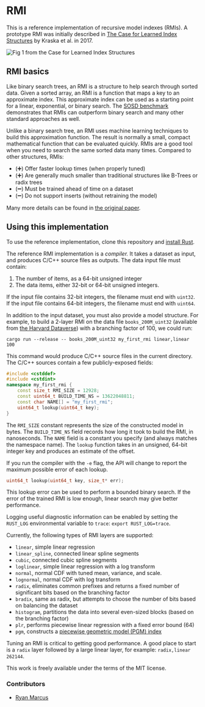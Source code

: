 # RMI

This is a reference implementation of recursive model indexes (RMIs). A prototype RMI was initially described in [The Case for Learned Index Structures](https://arxiv.org/abs/1712.01208) by Kraska et al. in 2017.

![Fig 1 from the Case for Learned Index Structures](http://people.csail.mit.edu/ryanmarcus/rmi.png)

## RMI basics

Like binary search trees, an RMI is a structure to help search through sorted data. Given a sorted array, an RMI is a function that maps a key to an approximate index. This approximate index can be used as a starting point for a linear, exponential, or binary search. The [SOSD benchmark](https://learned.systems/sosd) demonstrates that RMIs can outperform binary search and many other standard approaches as well.

Unlike a binary search tree, an RMI uses machine learning techniques to build this approximation function. The result is normally a small, compact mathematical function that can be evaluated quickly. RMIs are a good tool when you need to search the same sorted data many times. Compared to other structures, RMIs:

* (➕) Offer faster lookup times (when properly tuned)
* (➕) Are generally much smaller than traditional structures like B-Trees or radix trees
* (➖) Must be trained ahead of time on a dataset
* (➖) Do not support inserts (without retraining the model)

Many more details can be found in [the original paper](https://arxiv.org/abs/1712.01208).

## Using this implementation

To use the reference implementation, clone this repository and [install Rust](https://rustup.rs/).

The reference RMI implementation is a *compiler.* It takes a dataset as input, and produces C/C++ source files as outputs. The data input file must contain:

1. The number of items, as a 64-bit unsigned integer
2. The data items, either 32-bit or 64-bit unsigned integers.

If the input file contains 32-bit integers, the filename must end with `uint32`. If the input file contains 64-bit integers, the filename must end with `uint64`.

In addition to the input dataset, you must also provide a model structure. For example, to build a 2-layer RMI on the data file `books_200M_uint32` (available from [the Harvard Dataverse](https://dataverse.harvard.edu/file.xhtml?persistentId=doi:10.7910/DVN/JGVF9A/MZZUP2&version=4.0)) with a branching factor of 100, we could run:

```
cargo run --release -- books_200M_uint32 my_first_rmi linear,linear 100
```

This command would produce C/C++ source files in the current directory. The C/C++ sources contain a few publicly-exposed fields:

```C++
#include <cstddef>
#include <cstdint>
namespace my_first_rmi {
    const size_t RMI_SIZE = 12928;
    const uint64_t BUILD_TIME_NS = 13622048811;
    const char NAME[] = "my_first_rmi";
    uint64_t lookup(uint64_t key);
}

```

The `RMI_SIZE` constant represents the size of the constructed model in bytes. The `BUILD_TIME_NS` field records how long it took to build the RMI, in nanoseconds. The `NAME` field is a constant you specify (and always matches the namespace name). The `lookup` function takes in an unsigned, 64-bit integer key and produces an estimate of the offset. 

If you run the compiler with the `-e` flag, the API will change to report the maximum possible error of each lookup.

```c++
uint64_t lookup(uint64_t key, size_t* err);
```

This lookup error can be used to perform a bounded binary search. If the error of the trained RMI is low enough, linear search may give better performance.

Logging useful diagnostic information can be enabled by setting the `RUST_LOG` environmental variable to `trace`: `export RUST_LOG=trace`.

Currently, the following types of RMI layers are supported:

* `linear`, simple linear regression
* `linear_spline`, connected linear spline segments
* `cubic`, connected cubic spline segments
* `loglinear`, simple linear regression with a log transform
* `normal`, normal CDF with tuned mean, variance, and scale.
* `lognormal`, normal CDF with log transform
* `radix`, eliminates common prefixes and returns a fixed number of significant bits based on the branching factor
* `bradix`, same as radix, but attempts to choose the number of bits based on balancing the dataset
* `histogram`, partitions the data into several even-sized blocks (based on the branching factor)
* `plr`, performs piecewise linear regression with a fixed error bound (64)
* `pgm`, constructs a [piecewise geometric model (PGM) index](https://arxiv.org/abs/1910.06169)

Tuning an RMI is critical to getting good performance. A good place to start is a `radix` layer followed by a large linear layer, for example: `radix,linear 262144`. 


This work is freely available under the terms of the MIT license.

### Contributors

* [Ryan Marcus](https://rmarcus.info)
